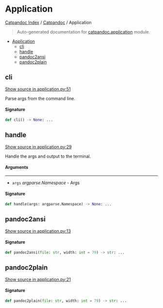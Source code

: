 # Application

[Catpandoc Index](../README.md#catpandoc-index) / [Catpandoc](./index.md#catpandoc) / Application

> Auto-generated documentation for [catpandoc.application](../../../catpandoc/application.py) module.

- [Application](#application)
  - [cli](#cli)
  - [handle](#handle)
  - [pandoc2ansi](#pandoc2ansi)
  - [pandoc2plain](#pandoc2plain)

## cli

[Show source in application.py:51](../../../catpandoc/application.py#L51)

Parse args from the command line.

#### Signature

```python
def cli() -> None: ...
```



## handle

[Show source in application.py:29](../../../catpandoc/application.py#L29)

Handle the args and output to the terminal.

#### Arguments

----
 - `args` *argparse.Namespace* - Args

#### Signature

```python
def handle(args: argparse.Namespace) -> None: ...
```



## pandoc2ansi

[Show source in application.py:13](../../../catpandoc/application.py#L13)

#### Signature

```python
def pandoc2ansi(file: str, width: int = 79) -> str: ...
```



## pandoc2plain

[Show source in application.py:21](../../../catpandoc/application.py#L21)

#### Signature

```python
def pandoc2plain(file: str, width: int = 79) -> str: ...
```
